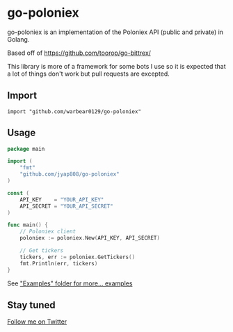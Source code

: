 go-poloniex
==========

go-poloniex is an implementation of the Poloniex API (public and private) in Golang.

Based off of https://github.com/toorop/go-bittrex/

This library is more of a framework for some bots I use so it is expected that a lot of things don't work but pull requests are excepted.

## Import
	import "github.com/warbear0129/go-poloniex"
	
## Usage
~~~ go
package main

import (
	"fmt"
	"github.com/jyap808/go-poloniex"
)

const (
	API_KEY    = "YOUR_API_KEY"
	API_SECRET = "YOUR_API_SECRET"
)

func main() {
	// Poloniex client
	poloniex := poloniex.New(API_KEY, API_SECRET)

	// Get tickers
    tickers, err := poloniex.GetTickers()
	fmt.Println(err, tickers)
}
~~~	

See ["Examples" folder for more... examples](https://github.com/jyap808/go-poloniex/blob/master/examples/poloniex.go)

## Stay tuned
[Follow me on Twitter](https://twitter.com/jyap)

